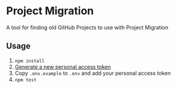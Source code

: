 # Project Migration

A tool for finding old GitHub Projects to use with Project Migration

## Usage

1. `npm install`
2. [Generate a new personal access token](https://github.com/settings/tokens/new?scopes=read:project,repo)
3. Copy `.env.example` to `.env` and add your personal access token
4. `npm test`
